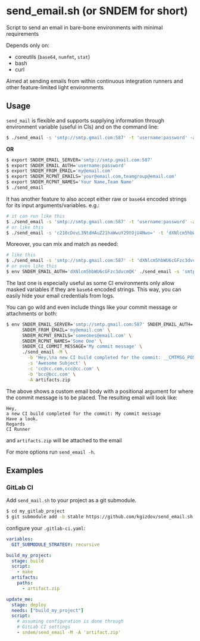 # send_email.sh (or SNDEM for short)
Script to send an email in bare-bone environments with minimal requirements

Depends only on:
 - coreutils (`base64`, `numfmt`, `stat`)
 - bash
 - curl

Aimed at sending emails from within
continuous integration runners
and other feature-limited light
environments

## Usage
`send_mail` is flexible and supports supplying information
through environment variable (useful in CIs) and
on the command line:

```bash
$ ./send_email -s 'smtp://smtp.gmail.com:587' -t 'username:password' -a 'my@email.com' -r 'your@email.com,teamgroup@email.com' -R 'Your Name,Team Name'
```
**OR**
```bash
$ export SNDEM_EMAIL_SERVER='smtp://smtp.gmail.com:587'
$ export SNDEM_EMAIL_AUTH='username:password'
$ export SNDEM_FROM_EMAIL='my@email.com'
$ export SNDEM_RCPNT_EMAILS='your@email.com,teamgroup@email.com'
$ export SNDEM_RCPNT_NAMES='Your Name,Team Name'
$ ./send_email
```
It has another feature to also accept either raw or `base64` encoded strings
for its input arguments/variables. e.g.:
```bash
# it can run like this
$ ./send_email -s 'smtp://smtp.gmail.com:587' -t 'username:password' -a 'my@email.com' -r 'your@email.com'
# or like this
$ ./send_email -s 'c210cDovL3NtdHAuZ21haWwuY29tOjU4Nwo=' -t 'dXNlcm5hbWU6cGFzc3dvcmQK' -a 'bXlAZW1haWwuY29tCg==' -r 'eW91ckBlbWFpbC5jb20K'
```
Moreover, you can mix and match as needed:
```bash
# like this
$ ./send_email -s 'smtp://smtp.gmail.com:587' -t 'dXNlcm5hbWU6cGFzc3dvcmQK' -a 'my@email.com' -r 'eW91ckBlbWFpbC5jb20K'
# or even like this
$ env SNDEM_EMAIL_AUTH='dXNlcm5hbWU6cGFzc3dvcmQK' ./send_email -s 'smtp://smtp.gmail.com:587' -a 'bXlAZW1haWwuY29tCg==' -r 'eW91ckBlbWFpbC5jb20K'
```
The last one is especially useful as some CI environments only allow masked variables
if they are `base64` encoded strings. This way, you can easily hide your email credentials from logs.

You can go wild and even include things like your commit message or attachments or both:
```bash
$ env SNDEM_EMAIL_SERVER='smtp://smtp.gmail.com:587' SNDEM_EMAIL_AUTH='dXNlcm5hbWU6cGFzc3dvcmQK' \
      SNDEM_FROM_EMAIL='my@email.com' \
      SNDEM_RCPNT_EMAILS='someones@email.com' \
      SNDEM_RCPNT_NAMES='Some One' \
      SNDEM_CI_COMMIT_MESSAGE='My commit message' \
      ./send_email -M \
        -b 'Hey,\na new CI build completed for the commit: __CMTMSG_POS__\nHave a look.\nRegards\nCI Runner' \
        -s 'Awesome Subject' \
        -c 'cc@cc.com,ccc@cc.com' \
        -b 'bcc@bcc.com' \
        -A artifacts.zip
```
The above shows a custom email body with a positional argument for where the commit message is
to be placed. The resulting email will look like:
```
Hey,
a new CI build completed for the commit: My commit message
Have a look.
Regards
CI Runner
```
and `artifacts.zip` will be attached to the email

For more options run `send_email -h`.

## Examples

### GitLab CI
Add `send_mail.sh` to your project as a git submodule.
```bash
$ cd my_gitlab_project
$ git submodule add -b stable https://github.com/kgizdov/send_email.sh.git sndem
```
configure your `.gitlab-ci.yaml`:
```yaml
variables:
  GIT_SUBMODULE_STRATEGY: recursive

build_my_project:
  stage: build
  script:
    - make
  artifacts:
    paths:
      - artifact.zip

update_me:
  stage: deploy
  needs: ["build_my_project"]
  script:
    # assuming configuration is done through
    # GitLab CI settings
    - sndem/send_email -M -A 'artifact.zip'
```
